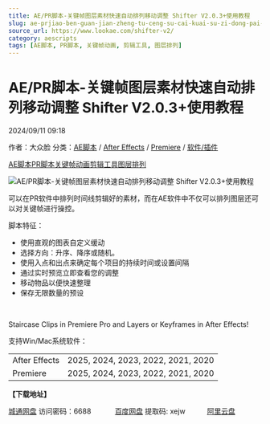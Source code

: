 ```yaml
---
title: AE/PR脚本-关键帧图层素材快速自动排列移动调整 Shifter V2.0.3+使用教程
slug: ae-prjiao-ben-guan-jian-zheng-tu-ceng-su-cai-kuai-su-zi-dong-pai-lie-yi-dong-diao-zheng-shifter-v2-0-3-shi-yong-jiao-cheng
source_url: https://www.lookae.com/shifter-v2/
category: aescripts
tags: [AE脚本, PR脚本, 关键帧动画, 剪辑工具, 图层排列]
---
```

# AE/PR脚本-关键帧图层素材快速自动排列移动调整 Shifter V2.0.3+使用教程

2024/09/11 09:18

作者：大众脸
分类：[AE脚本](https://www.lookae.com/after-effects/aescripts/) / [After Effects](https://www.lookae.com/after-effects/) / [Premiere](https://www.lookae.com/qitarjcj/premierezy/) / [软件/插件](https://www.lookae.com/qitarjcj/)

[AE脚本](https://www.lookae.com/tag/ae%e8%84%9a%e6%9c%ac/)[PR脚本](https://www.lookae.com/tag/pr%e8%84%9a%e6%9c%ac/)[关键帧动画](https://www.lookae.com/tag/%e5%85%b3%e9%94%ae%e5%b8%a7%e5%8a%a8%e7%94%bb/)[剪辑工具](https://www.lookae.com/tag/%e5%89%aa%e8%be%91%e5%b7%a5%e5%85%b7/)[图层排列](https://www.lookae.com/tag/%e5%9b%be%e5%b1%82%e6%8e%92%e5%88%97/)

![AE/PR脚本-关键帧图层素材快速自动排列移动调整 Shifter V2.0.3+使用教程](https://www.lookae.com/wp-content/uploads/2024/09/Shifter-2.jpg "AE/PR脚本-关键帧图层素材快速自动排列移动调整 Shifter V2.0.3+使用教程-LookAE.com")

可以在PR软件中排列时间线剪辑好的素材，而在AE软件中不仅可以排列图层还可以对关键帧进行操控。

脚本特征：

* 使用直观的图表自定义缓动
* 选择方向：升序、降序或随机。
* 使用入点和出点来确定每个项目的持续时间或设置间隔
* 通过实时预览立即查看您的调整
* 移动物品以便快速整理
* 保存无限数量的预设

[﻿﻿﻿](http://cloud.video.taobao.com/play/u/null/p/1/e/6/t/1/481378070235.mp4)

Staircase Clips in Premiere Pro and Layers or Keyframes in After Effects!

支持Win/Mac系统软件：

|  |  |
| --- | --- |
| After Effects | 2025, 2024, 2023, 2022, 2021, 2020 |
| Premiere | 2025, 2024, 2023, 2022, 2021, 2020 |

**【下载地址】**

[城通网盘](https://url70.ctfile.com/f/2827370-1354619293-142cb2?p=4431) 访问密码：6688            [百度网盘](https://pan.baidu.com/s/1hax6FG7h8GhVcJHGux9FYA?pwd=xejw) 提取码: xejw           [阿里云盘](https://www.alipan.com/s/dbrepYauJQF)
